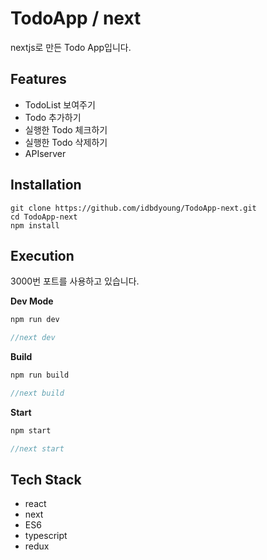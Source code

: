 # TodoApp / next

nextjs로 만든 Todo App입니다.

## Features

- TodoList 보여주기
- Todo 추가하기
- 실행한 Todo 체크하기
- 실행한 Todo 삭제하기
- APIserver

## I**nstallation**

```
git clone https://github.com/idbdyoung/TodoApp-next.git
cd TodoApp-next
npm install
```

## Execution

3000번 포트를 사용하고 있습니다.

**Dev Mode**

```jsx
npm run dev

//next dev
```

**Build**

```jsx
npm run build

//next build
```

**Start**

```jsx
npm start

//next start
```

## Tech Stack

- react
- next
- ES6
- typescript
- redux

